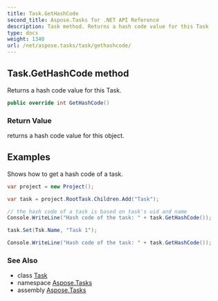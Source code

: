 ```yaml
---
title: Task.GetHashCode
second_title: Aspose.Tasks for .NET API Reference
description: Task method. Returns a hash code value for this Task
type: docs
weight: 1340
url: /net/aspose.tasks/task/gethashcode/
---
```

## Task.GetHashCode method

Returns a hash code value for this Task.

```csharp
public override int GetHashCode()
```

### Return Value

returns a hash code value for this object.

## Examples

Shows how to get a hash code of a task.

```csharp
var project = new Project();

var task = project.RootTask.Children.Add("Task");

// the hash code of a task is based on task's uid and name
Console.WriteLine("Hash code of the task: " + task.GetHashCode());

task.Set(Tsk.Name, "Task 1");

Console.WriteLine("Hash code of the task: " + task.GetHashCode());
```

### See Also

* class [Task](../)
* namespace [Aspose.Tasks](../../task/)
* assembly [Aspose.Tasks](../../../)


